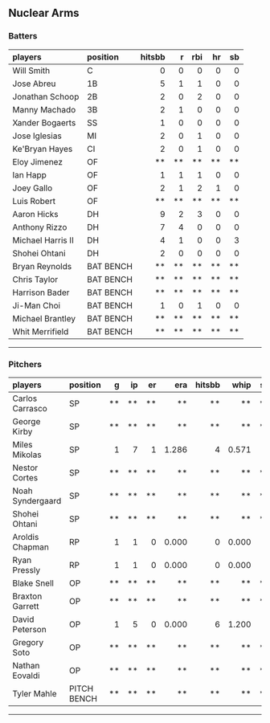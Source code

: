 ## Nuclear Arms

### Batters

 
|players           |position  | hitsbb|  r| rbi| hr| sb| 
|:-----------------|:---------|------:|--:|---:|--:|--:| 
|Will Smith        |C         |      0|  0|   0|  0|  0| 
|Jose Abreu        |1B        |      5|  1|   1|  0|  0| 
|Jonathan Schoop   |2B        |      2|  0|   2|  0|  0| 
|Manny Machado     |3B        |      2|  1|   0|  0|  0| 
|Xander Bogaerts   |SS        |      1|  0|   0|  0|  0| 
|Jose Iglesias     |MI        |      2|  0|   1|  0|  0| 
|Ke'Bryan Hayes    |CI        |      2|  0|   1|  0|  0| 
|Eloy Jimenez      |OF        |     **| **|  **| **| **| 
|Ian Happ          |OF        |      1|  1|   1|  0|  0| 
|Joey Gallo        |OF        |      2|  1|   2|  1|  0| 
|Luis Robert       |OF        |     **| **|  **| **| **| 
|Aaron Hicks       |DH        |      9|  2|   3|  0|  0| 
|Anthony Rizzo     |DH        |      7|  4|   0|  0|  0| 
|Michael Harris II |DH        |      4|  1|   0|  0|  3| 
|Shohei Ohtani     |DH        |      2|  0|   0|  0|  0| 
|Bryan Reynolds    |BAT BENCH |     **| **|  **| **| **| 
|Chris Taylor      |BAT BENCH |     **| **|  **| **| **| 
|Harrison Bader    |BAT BENCH |     **| **|  **| **| **| 
|Ji-Man Choi       |BAT BENCH |      1|  0|   1|  0|  0| 
|Michael Brantley  |BAT BENCH |     **| **|  **| **| **| 
|Whit Merrifield   |BAT BENCH |     **| **|  **| **| **| 


* * *

### Pitchers

 
|players          |position    |  g| ip| er|   era| hitsbb|  whip| so|  w| sv| 
|:----------------|:-----------|--:|--:|--:|-----:|------:|-----:|--:|--:|--:| 
|Carlos Carrasco  |SP          | **| **| **|    **|     **|    **| **| **| **| 
|George Kirby     |SP          | **| **| **|    **|     **|    **| **| **| **| 
|Miles Mikolas    |SP          |  1|  7|  1| 1.286|      4| 0.571|  4|  1|  0| 
|Nestor Cortes    |SP          | **| **| **|    **|     **|    **| **| **| **| 
|Noah Syndergaard |SP          | **| **| **|    **|     **|    **| **| **| **| 
|Shohei Ohtani    |SP          | **| **| **|    **|     **|    **| **| **| **| 
|Aroldis Chapman  |RP          |  1|  1|  0| 0.000|      0| 0.000|  2|  0|  0| 
|Ryan Pressly     |RP          |  1|  1|  0| 0.000|      0| 0.000|  3|  0|  0| 
|Blake Snell      |OP          | **| **| **|    **|     **|    **| **| **| **| 
|Braxton Garrett  |OP          | **| **| **|    **|     **|    **| **| **| **| 
|David Peterson   |OP          |  1|  5|  0| 0.000|      6| 1.200|  8|  0|  0| 
|Gregory Soto     |OP          | **| **| **|    **|     **|    **| **| **| **| 
|Nathan Eovaldi   |OP          | **| **| **|    **|     **|    **| **| **| **| 
|Tyler Mahle      |PITCH BENCH | **| **| **|    **|     **|    **| **| **| **| 


* * *


